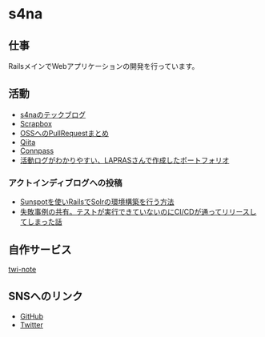 # s4na

## 仕事

RailsメインでWebアプリケーションの開発を行っています。

## 活動

- [s4naのテックブログ](https://s4na.hatenablog.com/)
- [Scrapbox](https://scrapbox.io/s4na/)
- [OSSへのPullRequestまとめ](https://gist.github.com/s4na/0082c7733b88c64837e5e243e6b07466)
- [Qiita](https://qiita.com/s4na_penguin)
- [Connpass](https://connpass.com/user/s4na_penguin/)
- [活動ログがわかりやすい、LAPRASさんで作成したポートフォリオ](https://lapras.com/public/AJKN4HX)

### アクトインディブログへの投稿

- [Sunspotを使いRailsでSolrの環境構築を行う方法](https://tech.actindi.net/2021/01/22/184415)
- [失敗事例の共有。テストが実行できていないのにCI/CDが通ってリリースしてしまった話](https://tech.actindi.net/2020/09/10/144632)

## 自作サービス

[twi-note](https://github.com/s4na/twi-note)

## SNSへのリンク

<!-- - [Speaker Deck](https://speakerdeck.com/s4na) -->
- [GitHub](https://github.com/s4na)
- [Twitter](https://twitter.com/s4na_penguin)
